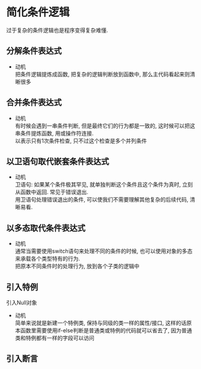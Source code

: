 # 简化条件逻辑
过于复杂的条件逻辑也是程序变得复杂难懂.

## 分解条件表达式
- 动机  
把条件逻辑提炼成函数, 把复杂的逻辑判断放到函数中, 那么主代码看起来则清晰很多

## 合并条件表达式
- 动机  
有时候会遇到一串条件判断, 但是最终它们的行为都是一致的, 这时候可以把这串条件提炼函数, 用或操作符连接.  
以表示只有1次条件检查, 只不过这个检查是多个并列条件

## 以卫语句取代嵌套条件表达式
- 动机  
卫语句: 如果某个条件极其罕见, 就单独判断这个条件且这个条件为真时, 立刻从函数中返回. 常见于错误退出.  
用卫语句处理错误退出的条件, 可以使我们不需要理解其他复杂的后续代码, 清晰易看.


## 以多态取代条件表达式
- 动机  
通常当需要使用switch语句来处理不同的条件的时候, 也可以使用对象的多态来承载各个类型特有的行为.  
把原本不同条件时的处理行为, 放到各个子类的逻辑中

## 引入特例
引入Null对象
- 动机  
简单来说就是新建一个特例类, 保持与同级的类一样的属性/接口, 这样的话原本函数里需要使用if-else判断是普通类或特例的代码就可以省去了, 因为普通类和特例都有一样的字段可以访问

## 引入断言

